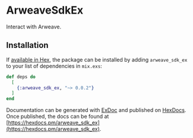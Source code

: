 # ArweaveSdkEx

Interact with Arweave.

## Installation

If [available in Hex](https://hex.pm/docs/publish), the package can be installed
by adding `arweave_sdk_ex` to your list of dependencies in `mix.exs`:

```elixir
def deps do
  [
    {:arweave_sdk_ex, "~> 0.0.2"}
  ]
end
```

Documentation can be generated with [ExDoc](https://github.com/elixir-lang/ex_doc)
and published on [HexDocs](https://hexdocs.pm). Once published, the docs can
be found at [https://hexdocs.pm/arweave_sdk_ex](https://hexdocs.pm/arweave_sdk_ex).


